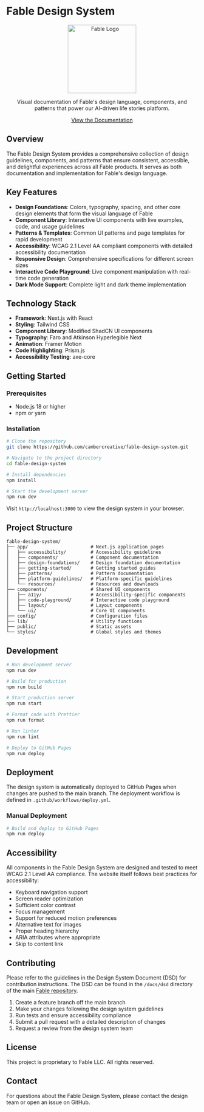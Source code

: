# Fable Design System

<p align="center">
  <img src="public/images/fable-logo.svg" alt="Fable Logo" width="180" />
</p>

<p align="center">
  Visual documentation of Fable's design language, components, and patterns that power our AI-driven life stories platform.
</p>

<p align="center">
  <a href="https://cambercreative.github.io/fable-design-system" target="_blank">View the Documentation</a>
</p>

## Overview

The Fable Design System provides a comprehensive collection of design guidelines, components, and patterns that ensure consistent, accessible, and delightful experiences across all Fable products. It serves as both documentation and implementation for Fable's design language.

## Key Features

- **Design Foundations**: Colors, typography, spacing, and other core design elements that form the visual language of Fable
- **Component Library**: Interactive UI components with live examples, code, and usage guidelines
- **Patterns & Templates**: Common UI patterns and page templates for rapid development
- **Accessibility**: WCAG 2.1 Level AA compliant components with detailed accessibility documentation
- **Responsive Design**: Comprehensive specifications for different screen sizes
- **Interactive Code Playground**: Live component manipulation with real-time code generation
- **Dark Mode Support**: Complete light and dark theme implementation

## Technology Stack

- **Framework**: Next.js with React
- **Styling**: Tailwind CSS
- **Component Library**: Modified ShadCN UI components
- **Typography**: Faro and Atkinson Hyperlegible Next
- **Animation**: Framer Motion
- **Code Highlighting**: Prism.js
- **Accessibility Testing**: axe-core

## Getting Started

### Prerequisites

- Node.js 18 or higher
- npm or yarn

### Installation

```bash
# Clone the repository
git clone https://github.com/cambercreative/fable-design-system.git

# Navigate to the project directory
cd fable-design-system

# Install dependencies
npm install

# Start the development server
npm run dev
```

Visit `http://localhost:3000` to view the design system in your browser.

## Project Structure

```
fable-design-system/
├── app/                       # Next.js application pages
│   ├── accessibility/         # Accessibility guidelines
│   ├── components/            # Component documentation
│   ├── design-foundations/    # Design foundation documentation
│   ├── getting-started/       # Getting started guides
│   ├── patterns/              # Pattern documentation
│   ├── platform-guidelines/   # Platform-specific guidelines
│   └── resources/             # Resources and downloads
├── components/                # Shared UI components
│   ├── a11y/                  # Accessibility-specific components
│   ├── code-playground/       # Interactive code playground
│   ├── layout/                # Layout components
│   └── ui/                    # Core UI components
├── config/                    # Configuration files
├── lib/                       # Utility functions
├── public/                    # Static assets
└── styles/                    # Global styles and themes
```

## Development

```bash
# Run development server
npm run dev

# Build for production
npm run build

# Start production server
npm run start

# Format code with Prettier
npm run format

# Run linter
npm run lint

# Deploy to GitHub Pages
npm run deploy
```

## Deployment

The design system is automatically deployed to GitHub Pages when changes are pushed to the main branch. The deployment workflow is defined in `.github/workflows/deploy.yml`.

### Manual Deployment

```bash
# Build and deploy to GitHub Pages
npm run deploy
```

## Accessibility

All components in the Fable Design System are designed and tested to meet WCAG 2.1 Level AA compliance. The website itself follows best practices for accessibility:

- Keyboard navigation support
- Screen reader optimization
- Sufficient color contrast
- Focus management
- Support for reduced motion preferences
- Alternative text for images
- Proper heading hierarchy
- ARIA attributes where appropriate
- Skip to content link

## Contributing

Please refer to the guidelines in the Design System Document (DSD) for contribution instructions. The DSD can be found in the `/docs/dsd` directory of the main [Fable repository](https://github.com/cambercreative/fable).

1. Create a feature branch off the main branch
2. Make your changes following the design system guidelines
3. Run tests and ensure accessibility compliance
4. Submit a pull request with a detailed description of changes
5. Request a review from the design system team

## License

This project is proprietary to Fable LLC. All rights reserved.

## Contact

For questions about the Fable Design System, please contact the design team or open an issue on GitHub.